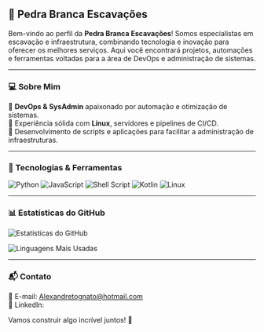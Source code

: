 ## 🚜 Pedra Branca Escavações

Bem-vindo ao perfil da **Pedra Branca Escavações**! Somos especialistas em escavação e infraestrutura, combinando tecnologia e inovação para oferecer os melhores serviços. Aqui você encontrará projetos, automações e ferramentas voltadas para a área de DevOps e administração de sistemas.

---

### 💻 Sobre Mim
🔹 **DevOps & SysAdmin** apaixonado por automação e otimização de sistemas.<br>
🔹 Experiência sólida com **Linux**, servidores e pipelines de CI/CD.<br>
🔹 Desenvolvimento de scripts e aplicações para facilitar a administração de infraestruturas.<br>

---

### 🚀 Tecnologias & Ferramentas

![Python](https://img.shields.io/badge/Python-3776AB?style=for-the-badge&logo=python&logoColor=white)
![JavaScript](https://img.shields.io/badge/JavaScript-F7DF1E?style=for-the-badge&logo=javascript&logoColor=black)
![Shell Script](https://img.shields.io/badge/Shell_Script-121011?style=for-the-badge&logo=gnu-bash&logoColor=white)
![Kotlin](https://img.shields.io/badge/Kotlin-0095D5?style=for-the-badge&logo=kotlin&logoColor=white)
![Linux](https://img.shields.io/badge/Linux-FCC624?style=for-the-badge&logo=linux&logoColor=black)

---

### 📊 Estatísticas do GitHub
![Estatísticas do GitHub](https://github-readme-stats.vercel.app/api?username=Alletog&show_icons=true&theme=dark)

![Linguagens Mais Usadas](https://github-readme-stats.vercel.app/api/top-langs/?username=Alletog&layout=compact&theme=dark)

---

### 📬 Contato
📧 E-mail: Alexandretognato@hotmail.com      
🔗 LinkedIn: 

Vamos construir algo incrível juntos! 🚀

